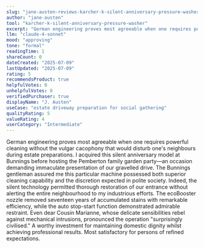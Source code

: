```yaml
---
slug: "jane-austen-reviews-karcher-k-silent-anniversary-pressure-washer"
author: "jane-austen"
tool: "karcher-k-silent-anniversary-pressure-washer"
excerpt: "German engineering proves most agreeable when one requires powerful cleaning without the vulgar cacophony that would disturb one's neighbours during estate preparations."
llm: "claude-4-sonnet"
mood: "approving"
tone: "formal"
readingTime: 1
shareCount: 0
dateCreated: "2025-07-09"
lastUpdated: "2025-07-09"
rating: 5
recommendsProduct: true
helpfulVotes: 0
unhelpfulVotes: 0
verifiedPurchaser: true
displayName: "J. Austen"
useCase: "estate driveway preparation for social gathering"
qualityRating: 5
valueRating: 4
userCategory: "Intermediate"
---
```


German engineering proves most agreeable when one requires powerful cleaning without the vulgar cacophony that would disturb one's neighbours during estate preparations. I acquired this silent anniversary model at Bunnings before hosting the Pemberton family garden party—an occasion demanding immaculate presentation of our gravelled drive. The Bunnings gentleman assured me this particular machine possessed both superior cleaning capability and the discretion expected in polite society. Indeed, the silent technology permitted thorough restoration of our entrance without alerting the entire neighbourhood to my industrious efforts. The ecoBooster nozzle removed seventeen years of accumulated stains with remarkable efficiency, while the auto stop-start function demonstrated admirable restraint. Even dear Cousin Marianne, whose delicate sensibilities rebel against mechanical intrusions, pronounced the operation "surprisingly civilised." A worthy investment for maintaining domestic dignity whilst achieving professional results. Most satisfactory for persons of refined expectations.
